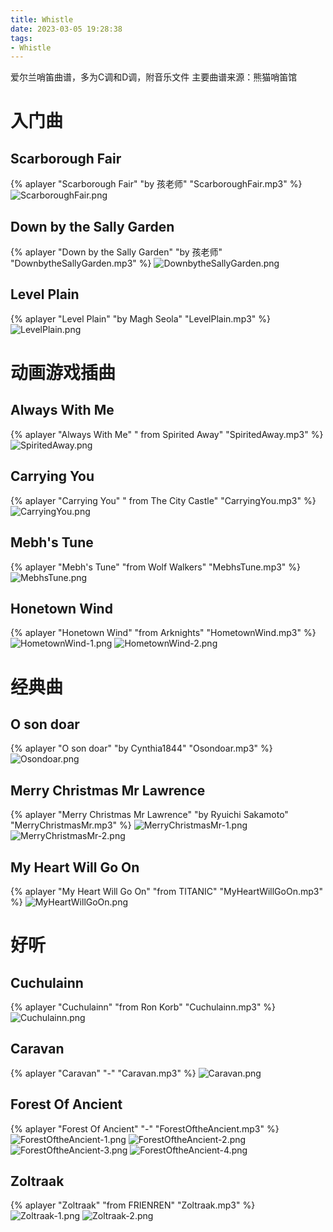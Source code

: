 ```yaml
---
title: Whistle
date: 2023-03-05 19:28:38
tags:
- Whistle
---
```


爱尔兰哨笛曲谱，多为C调和D调，附音乐文件
主要曲谱来源：熊猫哨笛馆

<!-- more -->
# 入门曲
## Scarborough Fair
{% aplayer "Scarborough Fair" "by 孩老师" "ScarboroughFair.mp3" %}
![ScarboroughFair.png](ScarboroughFair.png)

## Down by the Sally Garden
{% aplayer "Down by the Sally Garden" "by 孩老师" "DownbytheSallyGarden.mp3" %}
![DownbytheSallyGarden.png](DownbytheSallyGarden.png)

## Level Plain
{% aplayer "Level Plain" "by Magh Seola" "LevelPlain.mp3" %}
![LevelPlain.png](LevelPlain.png)

# 动画游戏插曲
## Always With Me
{% aplayer "Always With Me" " from Spirited Away" "SpiritedAway.mp3" %}
![SpiritedAway.png](SpiritedAway.png)

## Carrying You
{% aplayer "Carrying You" " from The City Castle" "CarryingYou.mp3" %}
![CarryingYou.png](CarryingYou.png)

## Mebh's Tune
{% aplayer "Mebh's Tune" "from Wolf Walkers" "MebhsTune.mp3" %}
![MebhsTune.png](MebhsTune.png)

## Honetown Wind
{% aplayer "Honetown Wind" "from Arknights" "HometownWind.mp3" %}
![HometownWind-1.png](HometownWind-1.png)
![HometownWind-2.png](HometownWind-2.png)

# 经典曲
## O son doar
{% aplayer "O son doar" "by Cynthia1844" "Osondoar.mp3" %}
![Osondoar.png](Osondoar.png)

## Merry Christmas Mr Lawrence
{% aplayer "Merry Christmas Mr Lawrence" "by Ryuichi Sakamoto" "MerryChristmasMr.mp3" %}
![MerryChristmasMr-1.png](MerryChristmasMr-1.png)
![MerryChristmasMr-2.png](MerryChristmasMr-2.png)

## My Heart Will Go On
{% aplayer "My Heart Will Go On" "from TITANIC" "MyHeartWillGoOn.mp3" %}
![MyHeartWillGoOn.png](MyHeartWillGoOn.png)

# 好听
## Cuchulainn
{% aplayer "Cuchulainn" "from Ron Korb" "Cuchulainn.mp3" %}
![Cuchulainn.png](Cuchulainn.png)

## Caravan
{% aplayer "Caravan" "-" "Caravan.mp3" %}
![Caravan.png](Caravan.png)

## Forest Of Ancient
{% aplayer "Forest Of Ancient" "-" "ForestOftheAncient.mp3" %}
![ForestOftheAncient-1.png](ForestOftheAncient-1.png)
![ForestOftheAncient-2.png](ForestOftheAncient-2.png)
![ForestOftheAncient-3.png](ForestOftheAncient-3.png)
![ForestOftheAncient-4.png](ForestOftheAncient-4.png)

## Zoltraak
{% aplayer "Zoltraak" "from FRIENREN" "Zoltraak.mp3" %}
![Zoltraak-1.png](Zoltraak-1.png)
![Zoltraak-2.png](Zoltraak-2.png)